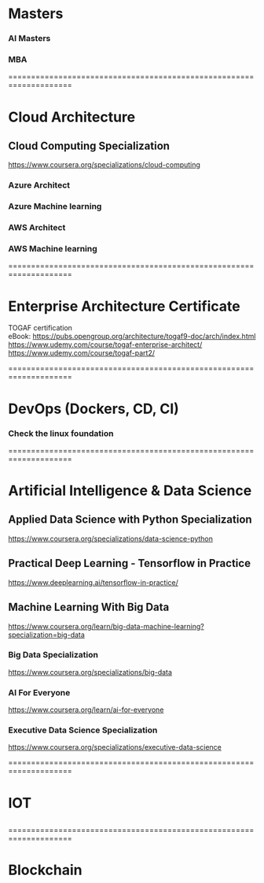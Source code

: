 # Masters
### AI Masters
### MBA
====================================================================

# Cloud Architecture

## Cloud Computing Specialization
https://www.coursera.org/specializations/cloud-computing

### Azure Architect

### Azure Machine learning

### AWS Architect

### AWS Machine learning

====================================================================

# Enterprise Architecture Certificate
TOGAF certification </br>
eBook: https://pubs.opengroup.org/architecture/togaf9-doc/arch/index.html
https://www.udemy.com/course/togaf-enterprise-architect/  </br>
https://www.udemy.com/course/togaf-part2/

====================================================================

# DevOps (Dockers, CD, CI)
### Check the linux foundation

====================================================================

# Artificial Intelligence & Data Science

## Applied Data Science with Python Specialization
https://www.coursera.org/specializations/data-science-python

## Practical Deep Learning - Tensorflow in Practice
https://www.deeplearning.ai/tensorflow-in-practice/

## Machine Learning With Big Data
https://www.coursera.org/learn/big-data-machine-learning?specialization=big-data

### Big Data Specialization
https://www.coursera.org/specializations/big-data

### AI For Everyone
https://www.coursera.org/learn/ai-for-everyone

### Executive Data Science Specialization
https://www.coursera.org/specializations/executive-data-science

====================================================================

# IOT
## 

====================================================================

# Blockchain
